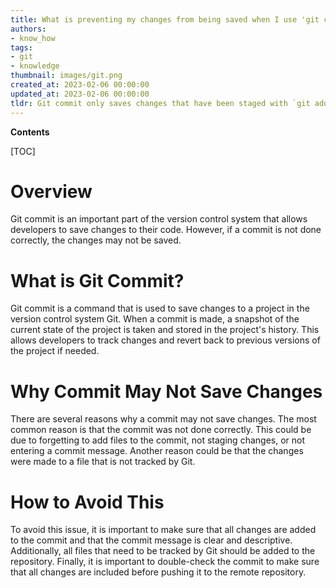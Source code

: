 ```yaml
---
title: What is preventing my changes from being saved when I use 'git commit'?
authors:
- know_how
tags:
- git
- knowledge
thumbnail: images/git.png
created_at: 2023-02-06 00:00:00
updated_at: 2023-02-06 00:00:00
tldr: Git commit only saves changes that have been staged with `git add` first.
---
```


**Contents**

[TOC]

# Overview

Git commit is an important part of the version control system that allows developers to save changes to their code. However, if a commit is not done correctly, the changes may not be saved.

# What is Git Commit?

Git commit is a command that is used to save changes to a project in the version control system Git. When a commit is made, a snapshot of the current state of the project is taken and stored in the project's history. This allows developers to track changes and revert back to previous versions of the project if needed.

# Why Commit May Not Save Changes

There are several reasons why a commit may not save changes. The most common reason is that the commit was not done correctly. This could be due to forgetting to add files to the commit, not staging changes, or not entering a commit message. Another reason could be that the changes were made to a file that is not tracked by Git.

# How to Avoid This

To avoid this issue, it is important to make sure that all changes are added to the commit and that the commit message is clear and descriptive. Additionally, all files that need to be tracked by Git should be added to the repository. Finally, it is important to double-check the commit to make sure that all changes are included before pushing it to the remote repository.
